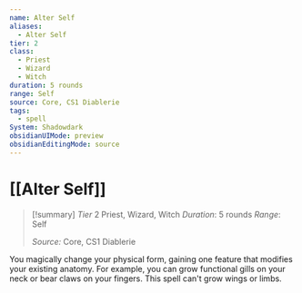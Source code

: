 ```yaml
---
name: Alter Self
aliases:
  - Alter Self
tier: 2
class:
  - Priest
  - Wizard
  - Witch
duration: 5 rounds
range: Self
source: Core, CS1 Diablerie
tags:
  - spell
System: Shadowdark
obsidianUIMode: preview
obsidianEditingMode: source
---
```



 # [[Alter Self]]

>[!summary]
> *Tier* 2
> Priest, Wizard, Witch
> *Duration*: 5 rounds
> *Range*: Self
> 
> *Source:* Core, CS1 Diablerie

You magically change your physical form, gaining one feature that modifies your existing anatomy. For example, you can grow functional gills on your neck or bear claws on your fingers. This spell can't grow wings or limbs.


